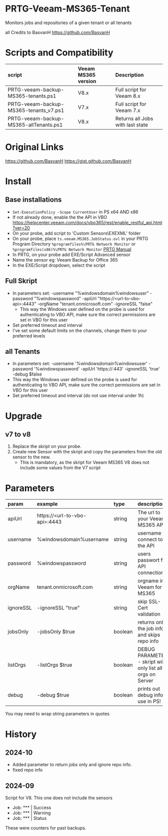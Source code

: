 # PRTG-Veeam-MS365-Tenant
 Monitors jobs and repositories of a given tenant or all tenants

 all Credits to BasvanH https://github.com/BasvanH

# Scripts and Compatibility
| script                                 | Veeam MS365 version | Description                        |
|:---------------------------------------|:--------------------|:-----------------------------------|
| PRTG-veeam-backup-MS365-tenants.ps1    | V8.x                | Full script for Veeam 8.x          |
| PRTG-veeam-backup-MS365-tenants_v7.ps1 | V7.x                | Full script for Veeam 7.x          |
| PRTG-veeam-backup-MS365-allTenants.ps1 | V8.x                | Returns all Jobs with last state   |

# Original Links
 https://github.com/BasvanH
 https://gist.github.com/BasvanH

# Install
## Base installations
- ``Set-ExecutionPolicy -Scope CurrentUser`` in PS x64 AND x86
- If not already done, enable the the API in VBO https://helpcenter.veeam.com/docs/vbo365/rest/enable_restful_api.html?ver=20
- On your probe, add script to 'Custom Sensors\EXEXML' folder
- On your probe, place ``ts.veeam.MS365.JobStatus.ovl`` in your PRTG Program Directory ``%programfiles%\PRTG Network Monitor`` or ``%programfiles(x86)%\PRTG Network Monitor`` [PRTG Manual](https://www.paessler.com/manuals/prtg/define_lookups#directory)
- In PRTG, on your probe add EXE/Script Advanced sensor
- Name the sensor eg: Veeam Backup for Office 365
- In the EXE/Script dropdown, select the script

## Full Skript
- In parameters set: -username "%windowsdomain\%windowsuser" -password "%windowspassword" -apiUrl "https://\<url-to-vbo-api>:4443" -orgName "tenant.onmicrosoft.com" -ignoreSSL "false"
    - This way the Windows user defined on the probe is used for authenticating to VBO API, make sure the correct permissions are set in VBO for this user
- Set preferred timeout and interval
- I've set some default limits on the channels, change them to your preferred levels

## all Tenants
- In parameters set: -username '%windowsdomain\%windowsuser' -password '%windowspassword' -apiUrl 'https://<url-to-vbo-api>:443' -ignoreSSL 'true' -debug $false
- This way the Windows user defined on the probe is used for authenticating to VBO API, make sure the correct permissions are set in VBO for this user
- Set preferred timeout and interval (do not use interval under 1h)

# Upgrade
## v7 to v8
 1. Replace the skript on your probe.
 2. Create new Sensor with the skript and copy the parameters from the old sensor to the new.
    - This is mandatory, as the skript for Veeam MS365 V8 does not include some values from the V7 script

# Parameters
| param         | example                           | type    | description
|:--------------|:----------------------------------|:--------|:-
| apiUrl        | https://\<url-to-vbo-api>:4443    | string  | The url to your Veeam MS365 API
| username      | %windowsdomain\%username          | string  | username to connect to the API
| password      | %windowspassword                  | string  | users passwort for API connection
| orgName       | tenant.onmicrosoft.com            | string  | orgname in Veeam for MS365
| ignoreSSL     | -ignoreSSL "true"                 | string  | skip SSL-Cert validation
| jobsOnly      | -jobsOnly $true                   | boolean | returns only the job info and skips repo info
| listOrgs      | -listOrgs $true                   | boolean | DEBUG PARAMETER - skript will only list all orgs on Server
| debug         | -debug $true                      | boolean | prints out debug info. use in PS!

You may need to wrap string parameters in quotes

# History
## 2024-10
 - Added parameter to return jobs only and ignore repo info.
 - fixed repo info

## 2024-09
 Script for V8. This one does not include the sensors
  - Job: *** | Success
  - Job: *** | Warning
  - Job: *** | Status  

These were counters for past backups.

